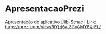 # ApresentacaoPrezi
Apresentação do aplicativo Ulib-Senac | Link: https://prezi.com/view/5lYjzj6at2GoGMYEQrEL/
